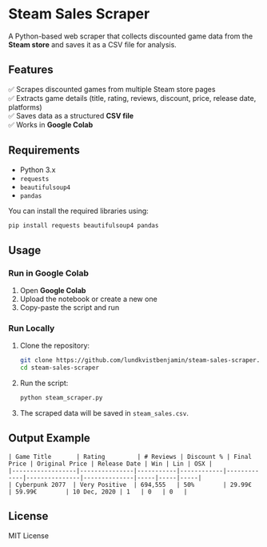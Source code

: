 # Steam Sales Scraper  

A Python-based web scraper that collects discounted game data from the **Steam store** and saves it as a CSV file for analysis.  

## Features  
✅ Scrapes discounted games from multiple Steam store pages  
✅ Extracts game details (title, rating, reviews, discount, price, release date, platforms)  
✅ Saves data as a structured **CSV file**  
✅ Works in **Google Colab**  

## Requirements  
- Python 3.x  
- `requests`  
- `beautifulsoup4`  
- `pandas`  

You can install the required libraries using:  
```bash
pip install requests beautifulsoup4 pandas
```

## Usage  
### Run in Google Colab  
1. Open **Google Colab**  
2. Upload the notebook or create a new one  
3. Copy-paste the script and run  

### Run Locally  
1. Clone the repository:  
   ```bash
   git clone https://github.com/lundkvistbenjamin/steam-sales-scraper.git
   cd steam-sales-scraper
   ```
2. Run the script:  
   ```bash
   python steam_scraper.py
   ```
3. The scraped data will be saved in `steam_sales.csv`.  

## Output Example  
```
| Game Title       | Rating         | # Reviews | Discount % | Final Price | Original Price | Release Date | Win | Lin | OSX |
|------------------|---------------|-----------|------------|-------------|---------------|--------------|-----|-----|-----|
| Cyberpunk 2077  | Very Positive  | 694,555   | 50%        | 29.99€      | 59.99€        | 10 Dec, 2020 | 1   | 0   | 0   |
```

## License  
MIT License  
